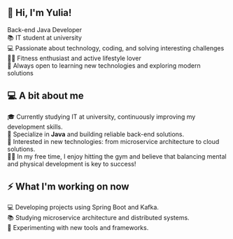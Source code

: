 ## 👋 Hi, I'm Yulia!
Back-end Java Developer <br> 📚 IT student at university <br> 💻 Passionate about technology, coding, and solving interesting challenges <br> 🏋️‍♀️ Fitness enthusiast and active lifestyle lover <br> 🚀 Always open to learning new technologies and exploring modern solutions

## 💻 A bit about me
🎓 Currently studying IT at university, continuously improving my development skills. <br>
💼 Specialize in **Java** and building reliable back-end solutions. <br>
🤖 Interested in new technologies: from microservice architecture to cloud solutions. <br>
🏋️‍♀️ In my free time, I enjoy hitting the gym and believe that balancing mental and physical development is key to success! <br>

## ⚡️ What I'm working on now
💻 Developing projects using Spring Boot and Kafka. <br>
📚 Studying microservice architecture and distributed systems. <br>
🤖 Experimenting with new tools and frameworks. <br>
